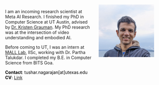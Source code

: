 <img src="images/face.jpg" style="width: 180px; float: right" hspace="20"/>

I am an incoming research scientist at Meta AI Research. I finished my PhD in Computer Science at UT Austin, advised by [Dr. Kristen Grauman](https://www.cs.utexas.edu/~grauman/). My PhD research was at the intersection of video understanding and embodied AI. 

Before coming to UT, I was an intern at [MALL Lab](https://malllabiisc.github.io/), IISc, working with Dr. Partha Talukdar. I completed my B.E. in Computer Science from BITS Goa.

<!-- Icons from fontawesome (Make less ugly later) -->
<a style="color:black; text-decoration: none;"
href="https://github.com/tushar-n">
<i class="fab fa-github" style="font-size:48px" href="https://github.com/tushar-n"></i>
<a style="color:black; text-decoration: none;"
href="https://www.linkedin.com/in/tushar-nagarajan">
<i class="fab fa-linkedin" style="font-size:48px;"></i>
<a style="color:black; text-decoration: none;"
href="https://scholar.google.com/citations?user=KAKqSwIAAAAJ&hl=en">
<i class="ai ai-google-scholar" style="font-size:48px;"></i>

**Contact**: tushar.nagarajan[at]utexas.edu  
**CV**: [Link](cv/)